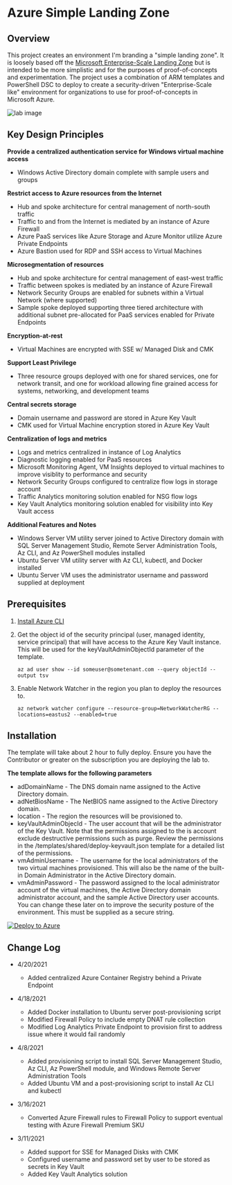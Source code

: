# Azure Simple Landing Zone

## Overview
This project creates an environment I'm branding a "simple landing zone". It is loosely based off the [Microsoft Enterprise-Scale Landing Zone](https://docs.microsoft.com/en-us/azure/cloud-adoption-framework/ready/enterprise-scale/architecture) but is intended to be more simplistic and for the purposes of proof-of-concepts and experimentation. The project uses a combination of ARM templates and PowerShell DSC to deploy to create a security-driven "Enterprise-Scale like" environment for organizations to use for proof-of-concepts in Microsoft Azure.

![lab image](https://github.com/mattfeltonma/azure-labs/blob/master/simple-landing-zone/images/simple-landing-zone.png)

## Key Design Principles

**Provide a centralized authentication service for Windows virtual machine access**
* Windows Active Directory domain complete with sample users and groups

**Restrict access to Azure resources from the Internet**
* Hub and spoke architecture for central management of north-south traffic
* Traffic to and from the Internet is mediated by an instance of Azure Firewall
* Azure PaaS services like Azure Storage and Azure Monitor utilize Azure Private Endpoints
* Azure Bastion used for RDP and SSH access to Virtual Machines

**Microsegmentation of resources**
* Hub and spoke architecture for central management of east-west traffic
* Traffic between spokes is mediated by an instance of Azure Firewall
* Network Security Groups are enabled for subnets within a Virtual Network (where supported)
* Sample spoke deployed supporting three tiered architecture with additional subnet pre-allocated for PaaS services enabled for Private Endpoints

**Encryption-at-rest**
* Virtual Machines are encrypted with SSE w/ Managed Disk and CMK

**Support Least Privilege**
* Three resource groups deployed with one for shared services, one for network transit, and one for workload allowing fine grained access for systems, networking, and development teams

**Central secrets storage**
* Domain username and password are stored in Azure Key Vault
* CMK used for Virtual Machine encryption stored in Azure Key Vault

**Centralization of logs and metrics**
* Logs and metrics centralized in instance of Log Analytics
* Diagnostic logging enabled for PaaS resources 
* Microsoft Monitoring Agent, VM Insights deployed to virtual machines to improve visiblity to performance and security
* Network Security Groups configured to centralize flow logs in storage account
* Traffic Analytics monitoring solution enabled for NSG flow logs
* Key Vault Analytics monitoring solution enabled for visibility into Key Vault access

**Additional Features and Notes**
* Windows Server VM utility server joined to Active Directory domain with SQL Server Management Studio, Remote Server Administration Tools, Az CLI, and Az PowerShell modules installed
* Ubuntu Server VM utility server with Az CLI, kubectl, and Docker installed
* Ubuntu Server VM uses the administrator username and password supplied at deployment

## Prerequisites
1. [Install Azure CLI](https://docs.microsoft.com/en-us/cli/azure/install-azure-cli)

2. Get the object id of the security principal (user, managed identity, service principal) that will have access to the Azure Key Vault instance. This will be used for the keyVaultAdminObjectId parameter of the template.

    `az ad user show --id someuser@sometenant.com --query objectId --output tsv`

3. Enable Network Watcher in the region you plan to deploy the resources to.

    `az network watcher configure --resource-group=NetworkWatcherRG --locations=eastus2 --enabled=true`
    
## Installation

The template will take about 2 hour to fully deploy. Ensure you have the Contributor or greater on the subscription you are deploying the lab to.

**The template allows for the following parameters**
* adDomainName - The DNS domain name assigned to the Active Directory domain.
* adNetBiosName - The NetBIOS name assigned to the Active Directory domain.
* location - The region the resources will be provisioned to.
* keyVaultAdminObjecId - The user account that will be the administrator of the Key Vault. Note that the permissions assigned to the is account exclude destructive permissions such as purge. Review the permissions in the /templates/shared/deploy-keyvault.json template for a detailed list of the permissions.
* vmAdminUsername - The username for the local administrators of the two virtual machines provisioned. This will also be the name of the built-in Domain Administrator in the Active Directory domain.
* vmAdminPassword - The password assigned to the local administrator account of the virtual machines, the Active Directory domain administrator account, and the sample Active Directory user accounts. You can change these later on to improve the security posture of the environment. This must be supplied as a secure string.

[![Deploy to Azure](https://aka.ms/deploytoazurebutton)](https://portal.azure.com/#create/Microsoft.Template/uri/https%3A%2F%2Fraw.githubusercontent.com%2Fmattfeltonma%2Fazure-labs%2Fmaster%2Fsimple-landing-zone%2Fazuredeploy.json)


## Change Log
* 4/20/2021
  * Added centralized Azure Container Registry behind a Private Endpoint

* 4/18/2021
  * Added Docker installation to Ubuntu server post-provisioning script
  * Modified Firewall Policy to include empty DNAT rule collection
  * Modified Log Analytics Private Endpoint to provision first to address issue where it would fail randomly
  
* 4/8/2021
  * Added provisioning script to install SQL Server Management Studio, Az CLI, Az PowerShell module, and Windows Remote Server Administration Tools
  * Added Ubuntu VM and a post-provisioning script to install Az CLI and kubectl

* 3/16/2021
  * Converted Azure Firewall rules to Firewall Policy to support eventual testing with Azure Firewall Premium SKU

* 3/11/2021
  * Added support for SSE for Managed Disks with CMK
  * Configured username and password set by user to be stored as secrets in Key Vault
  * Added Key Vault Analytics solution


